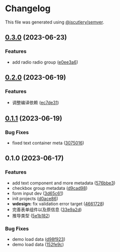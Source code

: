# Changelog

This file was generated using [@jscutlery/semver](https://github.com/jscutlery/semver).

## [0.3.0](https://github.com/worldprinter/lowcode-material/compare/v0.2.0...v0.3.0) (2023-06-23)


### Features

* add radio radio group ([e0ee3a6](https://github.com/worldprinter/lowcode-material/commit/e0ee3a65c4ce89be99e76bc809097f8bac6c282e))

## [0.2.0](https://github.com/worldprinter/lowcode-material/compare/v0.1.1...v0.2.0) (2023-06-19)


### Features

* 调整编译依赖 ([ec7de31](https://github.com/worldprinter/lowcode-material/commit/ec7de31ca92e6661f8d9d5d38d4c6d20aaa07441))

## [0.1.1](https://github.com/worldprinter/lowcode-material/compare/v0.1.0...v0.1.1) (2023-06-19)


### Bug Fixes

* fixed text container meta ([3075016](https://github.com/worldprinter/lowcode-material/commit/30750167eee1b05c01909e5679f1a1e3150b8dbb))

## 0.1.0 (2023-06-17)


### Features

* add text component and more metadata ([576bbe3](https://github.com/worldprinter/lowcode-material/commit/576bbe33a324024cdd74d3c70ddc2b081d4b3884))
* checkbox group metadata ([d9cad98](https://github.com/worldprinter/lowcode-material/commit/d9cad98b950467e7ab6c8f12a4bf45173d6b956e))
* form input dev ([3d65c61](https://github.com/worldprinter/lowcode-material/commit/3d65c61c59a17f992e327c9ce6a27277d494943a))
* init projects ([d0ace86](https://github.com/worldprinter/lowcode-material/commit/d0ace86e55ecea0c8362a690e0b15526898b9b13))
* **wdesign:** fix validation error target ([4661728](https://github.com/worldprinter/lowcode-material/commit/4661728d531525bdbcc1ea2ebb6f1545fff1de3f))
* 完善表单组件以及原信息 ([33e9a2d](https://github.com/worldprinter/lowcode-material/commit/33e9a2d667db40d504e2beccc20ec8ebeba8e9fa))
* 推导类型 ([5e1b182](https://github.com/worldprinter/lowcode-material/commit/5e1b182991fd78322428eef4b92c5e403d9af458))


### Bug Fixes

* demo load data ([d98f923](https://github.com/worldprinter/lowcode-material/commit/d98f923c8caba4518a362d32d6535575b4808836))
* demo load data ([152fe9c](https://github.com/worldprinter/lowcode-material/commit/152fe9c3199019a13d98d5a0df752800bd443a38))
